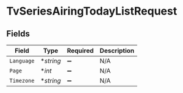 # TvSeriesAiringTodayListRequest


## Fields

| Field              | Type               | Required           | Description        |
| ------------------ | ------------------ | ------------------ | ------------------ |
| `Language`         | **string*          | :heavy_minus_sign: | N/A                |
| `Page`             | **int*             | :heavy_minus_sign: | N/A                |
| `Timezone`         | **string*          | :heavy_minus_sign: | N/A                |